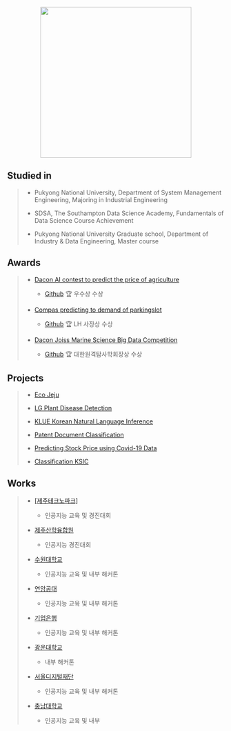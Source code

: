 <p align="center"><img src="https://github.com/jungsungmoon/jungsungmoon/blob/main/KakaoTalk_20220214_152219272.jpg" height="350" /></p>

## Studied in
> - Pukyong National University, Department of System Management Engineering, Majoring in Industrial Engineering
>
> - SDSA, The Southampton Data Science Academy, Fundamentals of Data Science Course Achievement
> 
> - Pukyong National University Graduate school, Department of Industry & Data Engineering, Master course

## Awards
> - [Dacon AI contest to predict the price of agriculture](https://dacon.io/competitions/official/235801/overview/description)
> 
>   - [Github](https://github.com/jungsungmoon/nongsan) 🏆 우수상 수상 
> - [Compas predicting to demand of parkingslot](https://compas.lh.or.kr/subj/competition/info?subjNo=SBJ_2107_003#)
> 
>   - [Github](https://github.com/jungsungmoon/parkingslot) 🏆 LH 사장상 수상 
> - [Dacon Joiss Marine Science Big Data Competition](https://dacon.io/competitions/official/235793/overview/description)
> 
>   - [Github](https://github.com/jungsungmoon/joiss) 🏆 대한원격탐사학회장상 수상 

## Projects
> - [Eco Jeju](https://github.com/jungsungmoon/ecojeju)
> 
> - [LG Plant Disease Detection](https://github.com/jungsungmoon/lg_farm)
> 
> - [KLUE Korean Natural Language Inference](https://github.com/jungsungmoon/KLUE)
> 
> - [Patent Document Classification](https://github.com/jungsungmoon/kobert_ipc_classification)
> 
> - [Predicting Stock Price using Covid-19 Data](https://github.com/jungsungmoon/stock_price)
> 
> - [Classification KSIC](https://github.com/jungsungmoon/SANUP)

## Works
> - [[제주테크노파크]](https://dacon.io/competitions/official/235985/overview/description)
>
>   - 인공지능 교육 및 경진대회
> - [제주산학융합원](https://dacon.io/competitions/official/236012/overview/description)
>
>   - 인공지능 경진대회
> - [수원대학교](https://dacon.io/competitions/open/235934/overview/description)
>
>   - 인공지능 교육 및 내부 해커톤
> - [연암공대](https://dacon.io/competitions/official/236001/overview/description)
>
>   - 인공지능 교육 및 내부 해커톤
> - [기업은행](https://dacon.io/competitions/official/235994/overview/description)
>
>   - 인공지능 교육 및 내부 해커톤
> - [광운대학교](https://dacon.io/competitions/official/235988/overview/description)
>
>   - 내부 해커톤
> - [서울디지털재단](https://dacon.io/competitions/official/235966/overview/description)
>
>   - 인공지능 교육 및 내부 해커톤
> - [충남대학교](https://dacon.io/competitions/official/236010/overview/description)
>
>   - 인공지능 교육 및 내부 
